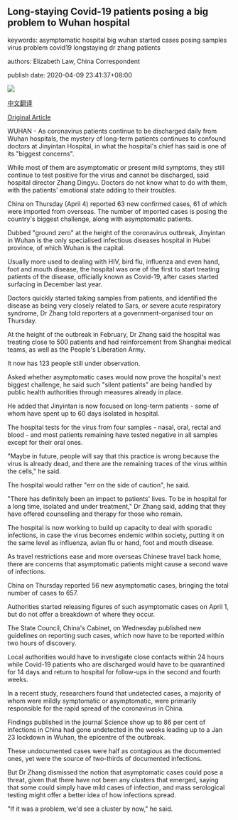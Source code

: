 ## Long-staying Covid-19 patients posing a big problem to Wuhan hospital

keywords: asymptomatic hospital big wuhan started cases posing samples virus problem covid19 longstaying dr zhang patients

authors: Elizabeth Law, China Correspondent

publish date: 2020-04-09 23:41:37+08:00

![](https://www.straitstimes.com/sites/default/files/styles/x_large/public/articles/2020/04/09/08352222.jpg?itok=G7flRriS)

[中文翻译](Long-staying%20Covid-19%20patients%20posing%20a%20big%20problem%20to%20Wuhan%20hospital_zh.md)

[Original Article](https://www.straitstimes.com/asia/east-asia/long-staying-covid-19-patients-posing-a-big-problem-to-wuhan-hospital)

WUHAN - As coronavirus patients continue to be discharged daily from Wuhan hospitals, the mystery of long-term patients continues to confound doctors at Jinyintan Hospital, in what the hospital's chief has said is one of its "biggest concerns".

While most of them are asymptomatic or present mild symptoms, they still continue to test positive for the virus and cannot be discharged, said hospital director Zhang Dingyu. Doctors do not know what to do with them, with the patients' emotional state adding to their troubles.

China on Thursday (April 4) reported 63 new confirmed cases, 61 of which were imported from overseas. The number of imported cases is posing the country's biggest challenge, along with asymptomatic patients.

Dubbed "ground zero" at the height of the coronavirus outbreak, Jinyintan in Wuhan is the only specialised infectious diseases hospital in Hubei province, of which Wuhan is the capital.

Usually more used to dealing with HIV, bird flu, influenza and even hand, foot and mouth disease, the hospital was one of the first to start treating patients of the disease, officially known as Covid-19, after cases started surfacing in December last year.

Doctors quickly started taking samples from patients, and identified the disease as being very closely related to Sars, or severe acute respiratory syndrome, Dr Zhang told reporters at a government-organised tour on Thursday.

At the height of the outbreak in February, Dr Zhang said the hospital was treating close to 500 patients and had reinforcement from Shanghai medical teams, as well as the People's Liberation Army.

It now has 123 people still under observation.

Asked whether asymptomatic cases would now prove the hospital's next biggest challenge, he said such "silent patients" are being handled by public health authorities through measures already in place.

He added that Jinyintan is now focused on long-term patients - some of whom have spent up to 60 days isolated in hospital.

The hospital tests for the virus from four samples - nasal, oral, rectal and blood - and most patients remaining have tested negative in all samples except for their oral ones.

"Maybe in future, people will say that this practice is wrong because the virus is already dead, and there are the remaining traces of the virus within the cells," he said.

The hospital would rather "err on the side of caution", he said.

"There has definitely been an impact to patients' lives. To be in hospital for a long time, isolated and under treatment," Dr Zhang said, adding that they have offered counselling and therapy for those who remain.

The hospital is now working to build up capacity to deal with sporadic infections, in case the virus becomes endemic within society, putting it on the same level as influenza, avian flu or hand, foot and mouth disease.

As travel restrictions ease and more overseas Chinese travel back home, there are concerns that asymptomatic patients might cause a second wave of infections.

China on Thursday reported 56 new asymptomatic cases, bringing the total number of cases to 657.

Authorities started releasing figures of such asymptomatic cases on April 1, but do not offer a breakdown of where they occur.

The State Council, China's Cabinet, on Wednesday published new guidelines on reporting such cases, which now have to be reported within two hours of discovery.

Local authorities would have to investigate close contacts within 24 hours while Covid-19 patients who are discharged would have to be quarantined for 14 days and return to hospital for follow-ups in the second and fourth weeks.

In a recent study, researchers found that undetected cases, a majority of whom were mildly symptomatic or asymptomatic, were primarily responsible for the rapid spread of the coronavirus in China.

Findings published in the journal Science show up to 86 per cent of infections in China had gone undetected in the weeks leading up to a Jan 23 lockdown in Wuhan, the epicentre of the outbreak.

These undocumented cases were half as contagious as the documented ones, yet were the source of two-thirds of documented infections.

But Dr Zhang dismissed the notion that asymptomatic cases could pose a threat, given that there have not been any clusters that emerged, saying that some could simply have mild cases of infection, and mass serological testing might offer a better idea of how infections spread.

"If it was a problem, we'd see a cluster by now," he said.